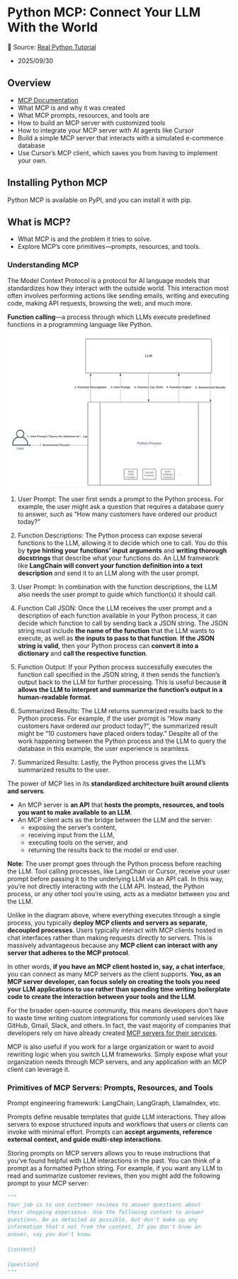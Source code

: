 # Python MCP: Connect Your LLM With the World

🐍 Source: [Real Python Tutorial](https://realpython.com/python-concurrency/)
- 2025/09/30

## Overview

- [MCP Documentation](https://modelcontextprotocol.io/docs/getting-started/intro)
- What MCP is and why it was created
- What MCP prompts, resources, and tools are
- How to build an MCP server with customized tools
- How to integrate your MCP server with AI agents like Cursor
- Build a simple MCP server that interacts with a simulated e-commerce database
- Use Cursor’s MCP client, which saves you from having to implement your own.

## Installing Python MCP

Python MCP is available on PyPI, and you can install it with pip.

## What is MCP?

- What MCP is and the problem it tries to solve.
- Explore MCP’s core primitives—prompts, resources, and tools.

### Understanding MCP

The Model Context Protocol is a protocol for AI language models that standardizes how they interact with the outside world. This interaction most often involves performing actions like sending emails, writing and executing code, making API requests, browsing the web, and much more.

**Function calling**—a process through which LLMs execute predefined functions in a programming language like Python.

![function calling](./mcp/function-calling.png)

1. User Prompt: The user first sends a prompt to the Python process. For example, the user might ask a question that requires a database query to answer, such as “How many customers have ordered our product today?”

2. Function Descriptions: The Python process can expose several functions to the LLM, allowing it to decide which one to call. You do this by **type hinting your functions’ input arguments** and **writing thorough docstrings** that describe what your functions do. An LLM framework like **LangChain will convert your function definition into a text description** and send it to an LLM along with the user prompt.

3. User Prompt: In combination with the function descriptions, the LLM also needs the user prompt to guide which function(s) it should call.

4. Function Call JSON: Once the LLM receives the user prompt and a description of each function available in your Python process, it can decide which function to call by sending back a JSON string. The JSON string must include **the name of the function** that the LLM wants to execute, as well as **the inputs to pass to that function**. **If the JSON string is valid**, then your Python process can **convert it into a dictionary** and **call the respective function**.

5. Function Output: If your Python process successfully executes the function call specified in the JSON string, it then sends the function’s output back to the LLM for further processing. This is useful because **it allows the LLM to interpret and summarize the function’s output in a human-readable format**.

6. Summarized Results: The LLM returns summarized results back to the Python process. For example, if the user prompt is “How many customers have ordered our product today?”, the summarized result might be “10 customers have placed orders today.” Despite all of the work happening between the Python process and the LLM to query the database in this example, the user experience is seamless.

7. Summarized Results: Lastly, the Python process gives the LLM’s summarized results to the user.

The power of MCP lies in its **standardized architecture built around clients and servers**. 
- An MCP server is **an API** that **hosts the prompts, resources, and tools you want to make available to an LLM**.
- An MCP client acts as the bridge between the LLM and the server:
  - exposing the server’s content, 
  - receiving input from the LLM, 
  - executing tools on the server, and 
  - returning the results back to the model or end user.

**Note**: The user prompt goes through the Python process before reaching the LLM. Tool calling processes, like LangChain or Cursor, receive your user prompt before passing it to the underlying LLM via an API call. In this way, you’re not directly interacting with the LLM API. Instead, the Python process, or any other tool you’re using, acts as a mediator between you and the LLM.

Unlike in the diagram above, where everything executes through a single process, you typically **deploy MCP clients and servers as separate, decoupled processes**. Users typically interact with MCP clients hosted in chat interfaces rather than making requests directly to servers. This is massively advantageous because any **MCP client can interact with any server that adheres to the MCP protocol**.

In other words, **if you have an MCP client hosted in, say, a chat interface**, you can connect as many MCP servers as the client supports. **You, as an MCP server developer, can focus solely on creating the tools you need your LLM applications to use rather than spending time writing boilerplate code to create the interaction between your tools and the LLM**.

For the broader open-source community, this means developers don’t have to waste time writing custom integrations for commonly used services like GitHub, Gmail, Slack, and others. In fact, the vast majority of companies that developers rely on have already created [MCP servers for their services](https://github.com/modelcontextprotocol/servers?tab=readme-ov-file#%EF%B8%8F-official-integrations).

MCP is also useful if you work for a large organization or want to avoid rewriting logic when you switch LLM frameworks. Simply expose what your organization needs through MCP servers, and any application with an MCP client can leverage it.

### Primitives of MCP Servers: Prompts, Resources, and Tools

Prompt engineering framework: LangChain, LangGraph, LlamaIndex, etc. 

Prompts define reusable templates that guide LLM interactions. They allow servers to expose structured inputs and workflows that users or clients can invoke with minimal effort. Prompts can **accept arguments, reference external context, and guide multi-step interactions**.

Storing prompts on MCP servers allows you to reuse instructions that you’ve found helpful with LLM interactions in the past. You can think of a prompt as a formatted Python string. For example, if you want any LLM to read and summarize customer reviews, then you might add the following prompt to your MCP server:

```Python
"""
Your job is to use customer reviews to answer questions about
their shopping experience. Use the following context to answer
questions. Be as detailed as possible, but don't make up any
information that's not from the context. If you don't know an
answer, say you don't know.

{context}

{question}
"""
```

